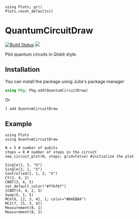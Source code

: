 ```@setup index
using Plots; gr()
Plots.reset_defaults()
```

# QuantumCircuitDraw

[![Build Status](https://github.com/nicolasloizeau/QuantumCircuitDraw.jl/actions/workflows/CI.yml/badge.svg?branch=main)](https://github.com/nicolasloizeau/QuantumCircuitDraw.jl/actions/workflows/CI.yml?query=branch%3Amain)
[![](https://img.shields.io/badge/docs-dev-blue.svg)](https://nicolasloizeau.github.io/QuantumCircuitDraw.jl/dev)


Plot quantum circuits in Qiskit style.

## Installation
You can install the package using Julia's package manager
```julia
using Pkg; Pkg.add(QuantumCircuitDraw)
```
Or
```julia
] add QuantumCircuitDraw
```


## Example

```@example index
using Plots
using QuantumCircuitDraw

N = 5 # number of qubits
steps = 8 # number of steps in the circuit
new_circuit_plot(N, steps; grid=false) #initialize the plot

Single(1, 3, "U")
Single(3, 1, "X")
Controlled(1, 1, 2, "X")
CY(2, 4, 2)
CNOT(3, 4, 5)
set_default_color("#ff6f6f")
CCNOT(4, 4, 2, 3)
Swap(5, 1, 5)
MCX(6, [2, 3, 4], 1; color="#B4EBB4")
MCZ(7, [5, 3, 4])
Measurement(8, 1)
Measurement(8, 2)
```

